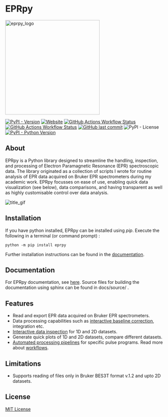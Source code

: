 # EPRpy

<img src="https://davistdaniel.github.io/EPRpy/_images/eprpy_logo.png" alt="eprpy_logo" width="300">

[![PyPI - Version](https://img.shields.io/pypi/v/eprpy)](https://pypi.org/project/eprpy/) [![Website](https://img.shields.io/website?url=https%3A%2F%2Fdavistdaniel.github.io%2FEPRpy%2F&up_message=online&down_message=offline&label=Docs)](https://davistdaniel.github.io/EPRpy/) [![GitHub Actions Workflow Status](https://img.shields.io/github/actions/workflow/status/davistdaniel/eprpy/deploy-docs.yml?label=Docs)](https://github.com/davistdaniel/EPRpy/actions/workflows/deploy-docs.yml) [![GitHub Actions Workflow Status](https://img.shields.io/github/actions/workflow/status/davistdaniel/eprpy/test-eprpy.yml?label=Tests)](https://github.com/davistdaniel/EPRpy/actions/workflows/test-eprpy.yml) [![GitHub last commit](https://img.shields.io/github/last-commit/davistdaniel/EPRpy)](https://github.com/davistdaniel/EPRpy/commits/main/) ![PyPI - License](https://img.shields.io/pypi/l/eprpy) [![PyPI - Python Version](https://img.shields.io/pypi/pyversions/eprpy)](https://davistdaniel.github.io/EPRpy/installation.html#setting-up-eprpy) 

## About

EPRpy is a Python library designed to streamline the handling, inspection, and processing of Electron Paramagnetic Resonance (EPR) spectroscopic data. The library originated as a collection of scripts I wrote for routine analysis of EPR data acquired on Bruker EPR spectrometers during my academic work. EPRpy focusses on ease of use, enabling quick data visualization (see below), data comparisons, and having transparent as well as highly customisable control over data analysis.

<img src="https://github.com/davistdaniel/EPRpy/raw/main/docs/source/images/title_gif.gif" alt="title_gif">

## Installation

If you have python installed, EPRpy can be installed using *pip*. Execute the following in a terminal (or command prompt) :

`python -m pip install eprpy`

Further installation instructions can be found in the [documentation](https://davistdaniel.github.io/EPRpy/).

## Documentation

For EPRpy documentation, see [here](https://davistdaniel.github.io/EPRpy/). Source files for building the documentation using sphinx can be found in docs/source/ .

## Features

* Read and export EPR data acquired on Bruker EPR spectrometers.
* Data processing capabilities such as [interactive baseline correction](https://davistdaniel.github.io/EPRpy/notebooks/examples.html#Baseline-correction), integration etc.
* [Interactive data inspection](https://davistdaniel.github.io/EPRpy/plotting.html#interactive-plots) for 1D and 2D datasets.
* Generate quick plots of 1D and 2D datasets, compare different datasets.
* [Automated processing pipelines](https://davistdaniel.github.io/EPRpy/notebooks/examples.html#Workflows) for specific pulse programs. Read more about [workflows](https://davistdaniel.github.io/EPRpy/workflows.html).

## Limitations
* Supports reading of files only in Bruker BES3T format v.1.2 and upto 2D datasets.

## License
[MIT License](https://github.com/davistdaniel/EPRpy/blob/main/LICENSE)
